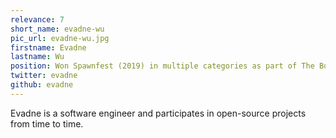 ```yaml
---
relevance: 7
short_name: evadne-wu
pic_url: evadne-wu.jpg
firstname: Evadne
lastname: Wu
position: Won Spawnfest (2019) in multiple categories as part of The Bodgemasters
twitter: evadne
github: evadne
---
```

<p>Evadne is a software engineer and participates in open-source projects from time to time.
</p>
